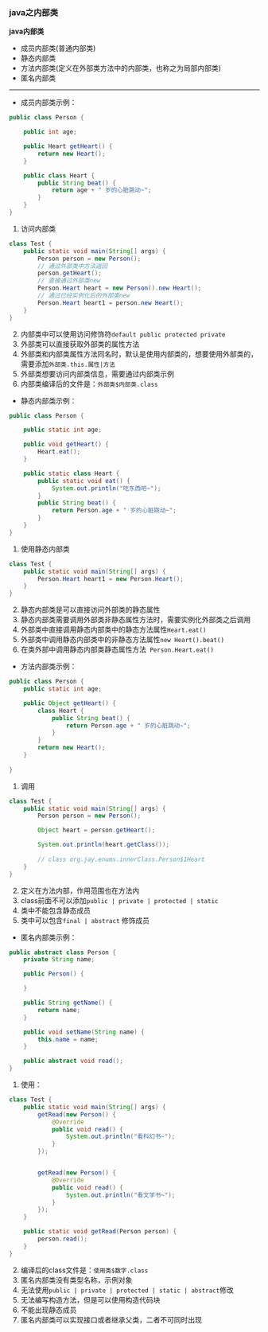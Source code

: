 ### java之内部类

**java内部类**

* 成员内部类(普通内部类)
* 静态内部类
* 方法内部类(定义在外部类方法中的内部类，也称之为局部内部类)
* 匿名内部类

-------
* 成员内部类示例：

```java
public class Person {

    public int age;

    public Heart getHeart() {
        return new Heart();
    }

    public class Heart {
        public String beat() {
            return age + " 岁的心脏跳动~";
        }
    }
}
```

1. 访问内部类

```java
class Test {
    public static void main(String[] args) {
        Person person = new Person();
        // 通过外部类中方法返回
        person.getHeart();
        // 直接通过外部类new
        Person.Heart heart = new Person().new Heart();
        // 通过已经实例化后的外部类new
        Person.Heart heart1 = person.new Heart();
    }
}
```

2. 内部类中可以使用访问修饰符`default public protected private`
3. 外部类可以直接获取外部类的属性方法
4. 外部类和内部类属性方法同名时，默认是使用内部类的，想要使用外部类的，需要添加`外部类.this.属性|方法`
5. 外部类想要访问内部类信息，需要通过内部类示例
6. 内部类编译后的文件是：`外部类$内部类.class`

* 静态内部类示例：

```java
public class Person {

    public static int age;

    public void getHeart() {
        Heart.eat();
    }

    public static class Heart {
        public static void eat() {
            System.out.println("吃东西吧~");
        }
        public String beat() {
            return Person.age + " 岁的心脏跳动~";
        }
    }
}
```

1. 使用静态内部类

```java
class Test {
    public static void main(String[] args) {
        Person.Heart heart1 = new Person.Heart();
    }
}
```

2. 静态内部类是可以直接访问外部类的静态属性
3. 静态内部类需要调用外部类非静态属性方法时，需要实例化外部类之后调用
4. 外部类中直接调用静态内部类中的静态方法属性`Heart.eat()`
5. 外部类中调用静态内部类中的非静态方法属性`new Heart().beat()`
6. 在类外部中调用静态内部类静态属性方法` Person.Heart.eat()`

* 方法内部类示例：

```java
public class Person {
    public static int age;

    public Object getHeart() {
        class Heart {
            public String beat() {
                return Person.age + " 岁的心脏跳动~";
            }
        }
        return new Heart();
    }
    
}
```
1. 调用

```java
class Test {
    public static void main(String[] args) {
        Person person = new Person();

        Object heart = person.getHeart();

        System.out.println(heart.getClass());
        
        // class org.jay.enums.innerClass.Person$1Heart
    }
}
```

2. 定义在方法内部，作用范围也在方法内
3. class前面不可以添加`public | private | protected | static`
4. 类中不能包含静态成员
5. 类中可以包含`final | abstract` 修饰成员

* 匿名内部类示例：

```java
public abstract class Person {
    private String name;

    public Person() {

    }

    public String getName() {
        return name;
    }

    public void setName(String name) {
        this.name = name;
    }

    public abstract void read();
}
```

1. 使用：

```java
class Test {
    public static void main(String[] args) {
        getRead(new Person() {
            @Override
            public void read() {
                System.out.println("看科幻书~");
            }
        });


        getRead(new Person() {
            @Override
            public void read() {
                System.out.println("看文学书~");
            }
        });
    }

    public static void getRead(Person person) {
        person.read();
    }
}
```

2. 编译后的class文件是：`使用类$数字.class`
3. 匿名内部类没有类型名称，示例对象
4. 无法使用`public | private | protected | static | abstract`修改
5. 无法编写构造方法，但是可以使用构造代码块
6. 不能出现静态成员
7. 匿名内部类可以实现接口或者继承父类，二者不可同时出现